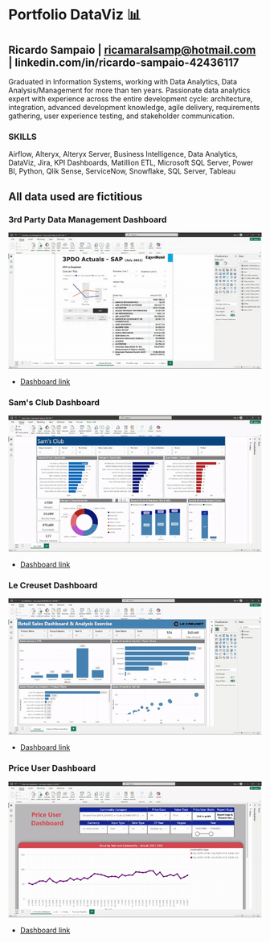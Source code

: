 # Portfolio DataViz 📊

## Ricardo Sampaio | ricamaralsamp@hotmail.com | linkedin.com/in/ricardo-sampaio-42436117

Graduated in Information Systems, working with Data Analytics, Data Analysis/Management
for more than ten years. Passionate data analytics expert with experience across the entire
development cycle: architecture, integration, advanced development knowledge, agile
delivery, requirements gathering, user experience testing, and stakeholder communication.

### SKILLS
Airflow, Alteryx, Alteryx Server, Business Intelligence, Data Analytics, DataViz, Jira, KPI
Dashboards, Matillion ETL, Microsoft SQL Server, Power BI, Python, Qlik Sense, ServiceNow,
Snowflake, SQL Server, Tableau

## All data used are fictitious

### 3rd Party Data Management Dashboard

![Gif que exemplifica o funcionando do Dashboard Financeiro](https://github.com/RicardoSampaio10/Portfolio---DataViz/blob/main/Dashboards/Gifs/3rd_party.gif)

- [Dashboard link](https://github.com/RicardoSampaio10/Portfolio---DataViz/blob/main/Dashboards/3rd%20Party%20Data%20Management.pbix)

### Sam's Club Dashboard

![Gif que exemplifica o funcionando do Dashboard Financeiro](https://github.com/RicardoSampaio10/Portfolio---DataViz/blob/main/Dashboards/Gifs/Sam's_Club.gif)

- [Dashboard link](https://github.com/RicardoSampaio10/Portfolio---DataViz/blob/main/Dashboards/Sam's%20Club.pbix)

### Le Creuset Dashboard

![Gif que exemplifica o funcionando do Dashboard Financeiro](https://github.com/RicardoSampaio10/Portfolio---DataViz/blob/main/Dashboards/Gifs/le_creuset.gif)

- [Dashboard link](https://github.com/RicardoSampaio10/Portfolio---DataViz/blob/main/Dashboards/LE_CREUSET_2.pbix)

### Price User Dashboard

![Gif que exemplifica o funcionando do Dashboard Financeiro](https://github.com/RicardoSampaio10/Portfolio---DataViz/blob/main/Dashboards/Gifs/price_user.gif)

- [Dashboard link](https://github.com/RicardoSampaio10/Portfolio---DataViz/blob/main/Dashboards/Price%20User%20Dashboard.pbix)

